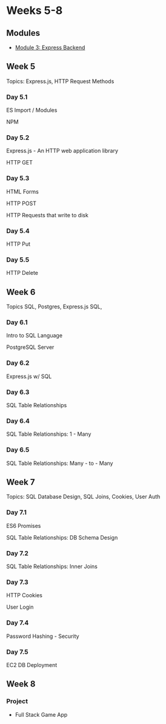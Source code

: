 # Weeks 5-8

## Modules

* [Module 3: Express Backend](../overview.md)

## **Week 5**

Topics: Express.js, HTTP Request Methods

### Day 5.1

ES Import / Modules

NPM

### Day 5.**2**

Express.js - An HTTP  web application library

HTTP GET

### Day 5.3

HTML Forms

HTTP POST

HTTP Requests that write to disk

### Day 5.4

HTTP Put

### Day 5.5

HTTP Delete

## **Week 6**

Topics SQL, Postgres, Express.js SQL,

### Day 6.1

Intro to SQL Language

PostgreSQL Server

### Day 6.2

Express.js w/ SQL

### Day 6.3

SQL Table Relationships

### Day 6.4

SQL Table Relationships: 1 - Many

### Day 6.5

SQL Table Relationships: Many - to - Many

## Week 7

Topics: SQL Database Design, SQL Joins, Cookies, User Auth

### Day 7.1

ES6 Promises

SQL Table Relationships: DB Schema Design

### Day 7.2

SQL Table Relationships: Inner Joins

### Day 7.3

HTTP Cookies

User Login

### Day 7.4

Password Hashing - Security

### Day 7.5

EC2 DB Deployment

## Week 8

### Project

* Full Stack Game App

